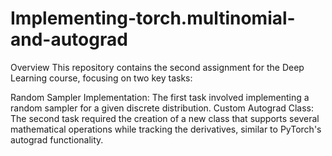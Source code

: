 # Implementing-torch.multinomial-and-autograd
Overview
This repository contains the second assignment for the Deep Learning course, focusing on two key tasks:

Random Sampler Implementation: The first task involved implementing a random sampler for a given discrete distribution. 
Custom Autograd Class: The second task required the creation of a new class that supports several mathematical operations while tracking the derivatives, similar to PyTorch's autograd functionality.

